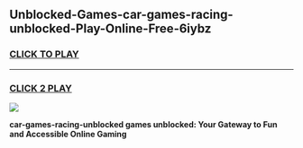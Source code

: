
## Unblocked-Games-car-games-racing-unblocked-Play-Online-Free-6iybz
<h3>
<a href="https://premium76.site?title=car-games-racing-unblocked&ref=26A">CLICK TO PLAY</a></h3>
<hr>

<h3>
<a href="https://premium76.site?title=car-games-racing-unblocked&ref=26A">CLICK 2 PLAY</a>
  
</h3>

<a href="https://premium76.site?title=car-games-racing-unblocked&ref=26A"><img src="https://clearcache.store/games.png"></a>


**car-games-racing-unblocked games unblocked: Your Gateway to Fun and Accessible Online Gaming**
